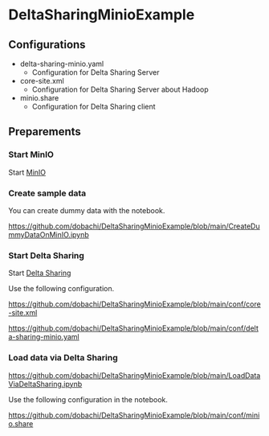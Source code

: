 # DeltaSharingMinioExample

## Configurations

* delta-sharing-minio.yaml
  * Configuration for Delta Sharing Server
* core-site.xml
  * Configuration for Delta Sharing Server about Hadoop
* minio.share
  * Configuration for Delta Sharing client

## Preparements

### Start MinIO

Start [MinIO]

### Create sample data

You can create dummy data with the notebook.

https://github.com/dobachi/DeltaSharingMinioExample/blob/main/CreateDummyDataOnMinIO.ipynb

### Start Delta Sharing

Start [Delta Sharing]

Use the following configuration.

https://github.com/dobachi/DeltaSharingMinioExample/blob/main/conf/core-site.xml

https://github.com/dobachi/DeltaSharingMinioExample/blob/main/conf/delta-sharing-minio.yaml

[Delta Sharing]: https://delta.io/sharing/

### Load data via Delta Sharing

https://github.com/dobachi/DeltaSharingMinioExample/blob/main/LoadDataViaDeltaSharing.ipynb

Use the following configuration in the notebook.

https://github.com/dobachi/DeltaSharingMinioExample/blob/main/conf/minio.share

[MinIO]: https://min.io/
